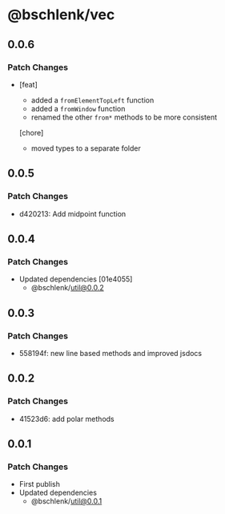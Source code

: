 # @bschlenk/vec

## 0.0.6

### Patch Changes

- [feat]

  - added a `fromElementTopLeft` function
  - added a `fromWindow` function
  - renamed the other `from*` methods to be more consistent

  [chore]

  - moved types to a separate folder

## 0.0.5

### Patch Changes

- d420213: Add midpoint function

## 0.0.4

### Patch Changes

- Updated dependencies [01e4055]
  - @bschlenk/util@0.0.2

## 0.0.3

### Patch Changes

- 558194f: new line based methods and improved jsdocs

## 0.0.2

### Patch Changes

- 41523d6: add polar methods

## 0.0.1

### Patch Changes

- First publish
- Updated dependencies
  - @bschlenk/util@0.0.1
